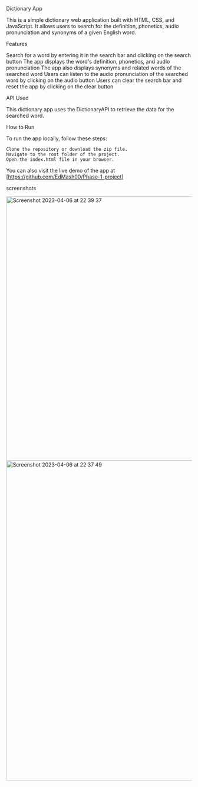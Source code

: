 Dictionary App

This is a simple dictionary web application built with HTML, CSS, and JavaScript. It allows users to search for the definition, phonetics, audio pronunciation and synonyms of a given English word.

Features

Search for a word by entering it in the search bar and clicking on the search button
The app displays the word's definition, phonetics, and audio pronunciation
The app also displays synonyms and related words of the searched word
Users can listen to the audio pronunciation of the searched word by clicking on the audio button
Users can clear the search bar and reset the app by clicking on the clear button

API Used

This dictionary app uses the DictionaryAPI to retrieve the data for the searched word.


How to Run

To run the app locally, follow these steps:

    Clone the repository or download the zip file.
    Navigate to the root folder of the project.
    Open the index.html file in your browser.
   
You can also visit the live demo of the app at [https://github.com/EdMash00/Phase-1-project]

screenshots


<img width="718" alt="Screenshot 2023-04-06 at 22 39 37" src="https://user-images.githubusercontent.com/126578269/230480443-4186aa4f-0f97-43de-a843-bd27cb6ac72d.png">

<img width="869" alt="Screenshot 2023-04-06 at 22 37 49" src="https://user-images.githubusercontent.com/126578269/230480514-4c8a6c62-fe26-4873-a7bf-0d723e6ae124.png">

